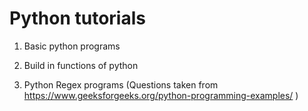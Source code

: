# Python tutorials

1.  Basic python programs 

2. Build in functions of python

3. Python Regex programs (Questions taken from https://www.geeksforgeeks.org/python-programming-examples/ )



